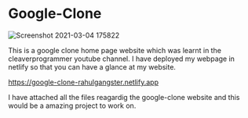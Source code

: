 # Google-Clone 

![Screenshot 2021-03-04 175822](https://user-images.githubusercontent.com/64297786/110239690-3b1fc500-7f6e-11eb-9f8b-2bc4efccdd55.png)

This is a google clone home page website which was learnt in the cleaverprogrammer youtube channel.
I have deployed my webpage in netlify so that you can have a glance at my website.


https://google-clone-rahulgangster.netlify.app


I have attached all the files reagardig the google-clone website and this would be a amazing project to work on.






























